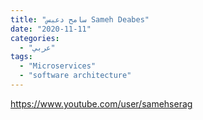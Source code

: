 ```yaml
---
title: "سامح دعبس Sameh Deabes"
date: "2020-11-11"
categories:
  - "عربي"
tags:
  - "Microservices"
  - "software architecture"
---
```


https://www.youtube.com/user/samehserag
